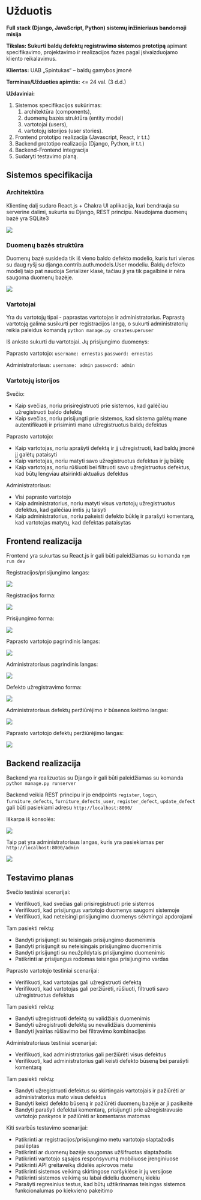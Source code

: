 # Užduotis
**Full stack (Django, JavaScript, Python) sistemų inžinieriaus bandomoji misija**

**Tikslas: Sukurti baldų defektų registravimo sistemos prototipą** apimant specifikavimo, projektavimo ir realizacijos fazes pagal įsivaizduojamo kliento reikalavimus.

**Klientas:** UAB „Spintukas“ – baldų gamybos įmonė

**Terminas/Užduoties apimtis:** <= 24 val. (3 d.d.)

**Uždaviniai:**
1. Sistemos specifikacijos sukūrimas:
    1. architektūra (components),
    2. duomenų bazės struktūra (entity model)
    3. vartotojai (users),
    4. vartotojų istorijos (user stories).
2. Frontend prototipo realizacija (Javascript, React, ir t.t.)
3. Backend prototipo realizacija (Django, Python, ir t.t.)
4. Backend-Frontend integracija
5. Sudaryti testavimo planą.

## Sistemos specifikacija

### Architektūra

Klientinę dalį sudaro React.js + Chakra UI aplikacija, kuri bendrauja su serverine dalimi, sukurta su Django, REST principu. Naudojama duomenų bazė yra SQLite3

![](./images/component_diagram.png)

### Duomenų bazės struktūra

Duomenų bazė susideda tik iš vieno baldo defekto modelio, kuris turi vienas su daug ryšį su django.contrib.auth.models.User modeliu. Baldų defekto modelį taip pat naudoja Serializer klasė, tačiau ji yra tik pagalbinė ir nėra saugoma duomenų bazėje.

![](./images/entity_model.png)

### Vartotojai

Yra du vartotojų tipai - paprastas vartotojas ir administratorius. Paprastą vartotoją galima susikurti per registracijos langą, o sukurti administratorių reikia paleidus komandą `python manage.py createsuperuser`

Iš anksto sukurti du vartotojai. Jų prisijungimo duomenys:

Paprasto vartotojo:
`username: ernestas`
`password: ernestas`

Administratoriaus:
`username: admin`
`password: admin`

### Vartotojų istorijos

Svečio:
- Kaip svečias, noriu prisiregistruoti prie sistemos, kad galėčiau užregistruoti baldo defektą
- Kaip svečias, noriu prisijungti prie sistemos, kad sistema galėtų mane autentifikuoti ir prisiminti mano užregistruotus baldų defektus

Paprasto vartotojo:
- Kaip vartotojas, noriu aprašyti defektą ir jį užregistruoti, kad baldų įmonė jį galėtų pataisyti
- Kaip vartotojas, noriu matyti savo užregistruotus defektus ir jų būklę
- Kaip vartotojas, noriu rūšiuoti bei filtruoti savo užregistruotus defektus, kad būtų lengviau atsirinkti aktualius defektus

Administratoriaus:
- Visi paprasto vartotojo
- Kaip administratorius, noriu matyti visus vartotojų užregistruotus defektus, kad galėčiau imtis jų taisyti
- Kaip administratorius, noriu pakeisti defekto būklę ir parašyti komentarą, kad vartotojas matytų, kad defektas pataisytas

## Frontend realizacija

Frontend yra sukurtas su React.js ir gali būti paleidžiamas su komanda `npm run dev`

Registracijos/prisijungimo langas:

![](./images/home_page.png)

Registracijos forma:

![](./images/register.png)

Prisijungimo forma:

![](./images/login.png)

Paprasto vartotojo pagrindinis langas:

![](./images/user_main.png)

Administratoriaus pagrindinis langas:

![](./images/admin_main.png)

Defekto užregistravimo forma:

![](./images/register_defect.png)

Administratoriaus defektų peržiūrėjimo ir būsenos keitimo langas:

![](./images/manage_defects.png)

Paprasto vartotojo defektų peržiūrėjimo langas:

![](./images/my_defects.png)

## Backend realizacija

Backend yra realizuotas su Django ir gali būti paleidžiamas su komanda `python manage.py runserver`

Backend veikia REST principu ir jo endpoints `register`, `login`, `furniture_defects`, `furniture_defects_user`, `register_defect`, `update_defect` gali būti pasiekiami adresu `http://localhost:8000/`

Iškarpa iš konsolės:

![](./images/console.png)

Taip pat yra administratoriaus langas, kuris yra pasiekiamas per `http://localhost:8000/admin`

![](./images/admin.png)

## Testavimo planas

Svečio testiniai scenarijai:

- Verifikuoti, kad svečias gali prisiregistruoti prie sistemos
- Verifikuoti, kad prisijungus vartotojo duomenys saugomi sistemoje
- Verifikuoti, kad neteisingi prisijungimo duomenys sėkmingai apdorojami

Tam pasiekti reiktų:

- Bandyti prisijungti su teisingais prisijungimo duomenimis
- Bandyti prisijungit su neteisingais prisijungimo duomenimis
- Bandyti prisijungti su neužpildytais prisijungimo duomenimis
- Patikrinti ar prisijungus rodomas teisingas prisijungimo vardas

Paprasto vartotojo testiniai scenarijai:

- Verifikuoti, kad vartotojas gali užregistruoti defektą
- Verifikuoti, kad vartotojas gali peržiūrėti, rūšiuoti, filtruoti savo užregistruotus defektus

Tam pasiekti reiktų:

- Bandyti užregistruoti defektą su validžiais duomenimis
- Bandyti užregistruoti defektą su nevalidžiais duomenimis
- Bandyti įvairias rūšiavimo bei filtravimo kombinacijas

Administratoriaus testiniai scenarijai:

- Verifikuoti, kad administratorius gali peržiūrėti visus defektus
- Verifikuoti, kad administratorius gali keisti defekto būseną bei parašyti komentarą

Tam pasiekti reiktų:

- Bandyti užregistruoti defektus su skirtingais vartotojais ir pažiūrėti ar administratorius mato visus defektus
- Bandyti keisti defekto būseną ir pažiūrėti duomenų bazėje ar ji pasikeitė
- Bandyti parašyti defektui komentarą, prisijungti prie užregistravusio vartotojo paskyros ir pažiūrėti ar komentaras matomas

Kiti svarbūs testavimo scenarijai:

- Patikrinti ar registracijos/prisijungimo metu vartotojo slaptažodis paslėptas
- Patikrinti ar duomenų bazėje saugomas užšifruotas slaptažodis
- Patikrinti vartotojo sąsajos responsyvumą mobiliuose įrenginiuose
- Patikrinti API greitaveiką didelės apkrovos metu
- Patikrinti sistemos veikimą skirtingose naršyklėse ir jų versijose
- Patikrinti sistemos veikimą su labai dideliu duomenų kiekiu
- Parašyti regresinius testus, kad būtų užtikrinamas teisingas sistemos funkcionalumas po kiekvieno pakeitimo
